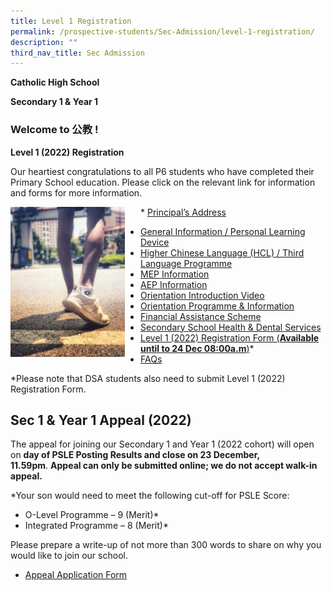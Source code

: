 ```yaml
---
title: Level 1 Registration
permalink: /prospective-students/Sec-Admission/level-1-registration/
description: ""
third_nav_title: Sec Admission
---
```

**Catholic High School**

**Secondary 1 & Year 1**

### Welcome to 公教 !

**Level 1 (2022) Registration**


Our heartiest congratulations to all P6 students who have completed their Primary School education. Please click on the relevant link for information and forms for more information.

<img src="/images/pro1.png" style="width:183px;height:240px;margin-right:25px;" align = "left"> *   [Principal’s Address](https://go.gov.sg/paddress2022)
*   [General Information / Personal Learning Device](https://go.gov.sg/s1registrationbriefing-2022-revised)
*   [Higher Chinese Language (HCL) / Third Language Programme](https://go.gov.sg/hcl3rdlang-2022)
*   [MEP Information](https://go.gov.sg/mep-2022)
*   [AEP Information](https://go.gov.sg/aep-2022)
*   [Orientation Introduction Video](https://go.gov.sg/orientationvid-2022)
*   [Orientation Programme & Information](https://go.gov.sg/s1orientationletter-2022)
*   [Financial Assistance Scheme](https://go.gov.sg/fas-2022)
*   [Secondary School Health & Dental Services](https://go.gov.sg/dental-2022)
*   [Level 1 (2022) Registration Form (**Available until to 24 Dec 08:00a.m**)](https://go.gov.sg/s1registrationform-2022)\*
*   [FAQs](https://staging.d26k7rl81eo6rb.amplifyapp.com/secondary/faqs/)

\*Please note that DSA students also need to submit Level 1 (2022) Registration Form.

**Sec 1 & Year 1 Appeal (2022)**
--------------------------------

The appeal for joining our Secondary 1 and Year 1 (2022 cohort) will open on **day of PSLE Posting Results and close on 23 December, 11.59pm**. **Appeal can only be submitted online; we do not accept walk-in appeal.**

\*Your son would need to meet the following cut-off for PSLE Score:

*   O-Level Programme – 9 (Merit)\*
*   Integrated Programme – 8 (Merit)\*

Please prepare a write-up of not more than 300 words to share on why you would like to join our school.

*   [Appeal Application Form](https://go.gov.sg/appealform-2022)